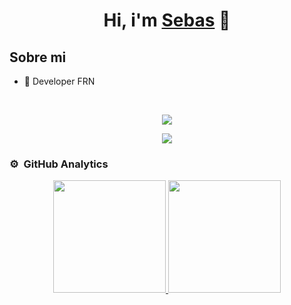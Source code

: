 <div align="center">
<h1 align="center">Hi, i'm <a href="">Sebas</a> 👋</h1>
</div>
<!-- <img src="https://i.imgur.com/weNbhGZ.png"> -->

## Sobre mi

- 📲 Developer FRN
<br>

<p align="center">
  <a href="https://skillicons.dev">
    <img src="https://skillicons.dev/icons?i=git,linkedin,instagram,gmail" />
  </a>
</p>

<p align="center">
  <a href="https://skillicons.dev">
    <img src="https://skillicons.dev/icons?i=git,gps,git,github,github,java,linux,mysql,nginx,nodejs,postman,prisma,py,vscode,linux,js,firebase,css" />
  </a>
</p>

### ⚙️ &nbsp;GitHub Analytics

<p align="center">
<a href="https://github.com/sebasPalate">
  <img height="180em" src="https://github-readme-stats-eight-theta.vercel.app/api?username=sebasPalate&show_icons=true&theme=algolia&include_all_commits=true&count_private=true"/>
  <img height="180em" src="https://github-readme-stats-eight-theta.vercel.app/api/top-langs/?username=sebasPalate&layout=compact&langs_count=8&theme=algolia"/>
</a>
</p>

